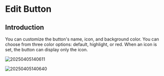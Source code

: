 # Edit Button

## Introduction

You can customize the button's name, icon, and background color. You can choose from three color options: default, highlight, or red. When an icon is set, the button can display only the icon.

![20250405140611](https://static-docs.nocobase.com/20250405140611.png)

![20250405140640](https://static-docs.nocobase.com/20250405140640.png)
